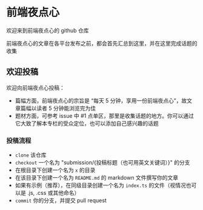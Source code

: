 # 前端夜点心

欢迎来到前端夜点心的 github 仓库

前端夜点心的文章在各平台发布之前，都会首先汇总到这里，并在这里完成话题的收集

## 欢迎投稿

欢迎向前端夜点心投稿：

- 篇幅方面，前端夜点心的宗旨是 “每天 5 分钟，享用一份前端夜点心”，故文章篇幅以读者 5 分钟能浏览完为佳
- 题材方面，可参考 issue 中 #1 点单区，那里是收集话题的地方。你可以通过它大致了解本专栏的受众定位，也可以添加自己感兴趣的话题

### 投稿流程

- `clone` 该仓库
- `checkout` 一个名为 "submission/{投稿标题（也可用英文关键词）}" 的分支
- 在根目录下创建一个名为 `x` 的目录
- 在该目录下创建一个名为 `README.md` 的 markdown 文件撰写你的文章
- 如果有示例（推荐），在同级目录创建一个名为 `index.ts` 的文件（视情况也可以是 .js, .css 或其他命名）
- `commit` 你的分支，并提交 pull request
